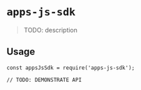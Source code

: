 # `apps-js-sdk`

> TODO: description

## Usage

```
const appsJsSdk = require('apps-js-sdk');

// TODO: DEMONSTRATE API
```
